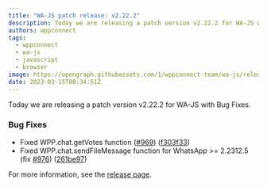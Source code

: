 ```yaml
---
title: "WA-JS patch release: v2.22.2"
description: Today we are releasing a patch version v2.22.2 for WA-JS with Bug Fixes.
authors: wppconnect
tags:
  - wppconnect
  - wa-js
  - javascript
  - browser
image: https://opengraph.githubassets.com/1/wppconnect-team/wa-js/releases/tag/v2.22.2
date: 2023-03-15T00:34:51Z
---
```


Today we are releasing a patch version v2.22.2 for WA-JS with Bug Fixes.

<!--truncate-->

### Bug Fixes

* Fixed WPP.chat.getVotes function ([#969](https://github.com/wppconnect-team/wa-js/issues/969)) ([f303f33](https://github.com/wppconnect-team/wa-js/commit/f303f33f79b89510a23ada11e875f1267e858db1))
* Fixed WPP.chat.sendFileMessage function for WhatsApp >= 2.2312.5 (fix [#976](https://github.com/wppconnect-team/wa-js/issues/976)) ([261be97](https://github.com/wppconnect-team/wa-js/commit/261be97b98dac5673987606e3a795a8a7a200af3))

For more information, see the [release page](https://github.com/wppconnect-team/wa-js/releases/tag/v2.22.2).